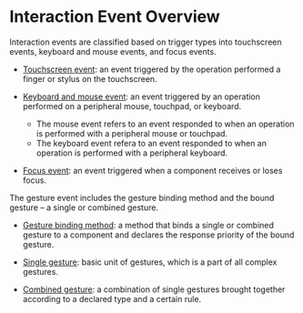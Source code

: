 # Interaction Event Overview


Interaction events are classified based on trigger types into touchscreen events, keyboard and mouse events, and focus events.


- [Touchscreen event](arkts-common-events-touch-screen-event.md): an event triggered by the operation performed a finger or stylus on the touchscreen.

- [Keyboard and mouse event](arkts-common-events-device-input-event.md): an event triggered by an operation performed on a peripheral mouse, touchpad, or keyboard.
  - The mouse event refers to an event responded to when an operation is performed with a peripheral mouse or touchpad.
  - The keyboard event refera to an event responded to when an operation is performed with a peripheral keyboard.

- [Focus event](arkts-common-events-focus-event.md): an event triggered when a component receives or loses focus.


The gesture event includes the gesture binding method and the bound gesture – a single or combined gesture.


- [Gesture binding method](arkts-gesture-events-binding.md): a method that binds a single or combined gesture to a component and declares the response priority of the bound gesture.

- [Single gesture](arkts-gesture-events-single-gesture.md): basic unit of gestures, which is a part of all complex gestures.

- [Combined gesture](arkts-gesture-events-combined-gestures.md): a combination of single gestures brought together according to a declared type and a certain rule.
